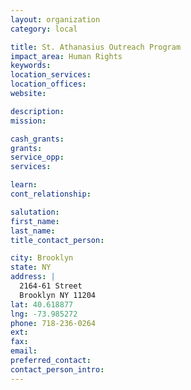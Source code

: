 ```yaml
---
layout: organization
category: local

title: St. Athanasius Outreach Program
impact_area: Human Rights
keywords: 
location_services: 
location_offices: 
website: 

description: 
mission: 

cash_grants: 
grants: 
service_opp: 
services: 

learn: 
cont_relationship: 

salutation: 
first_name: 
last_name: 
title_contact_person: 

city: Brooklyn
state: NY
address: |
  2164-61 Street     
  Brooklyn NY 11204
lat: 40.618877
lng: -73.985272
phone: 718-236-0264
ext: 
fax: 
email: 
preferred_contact: 
contact_person_intro: 
---
```

